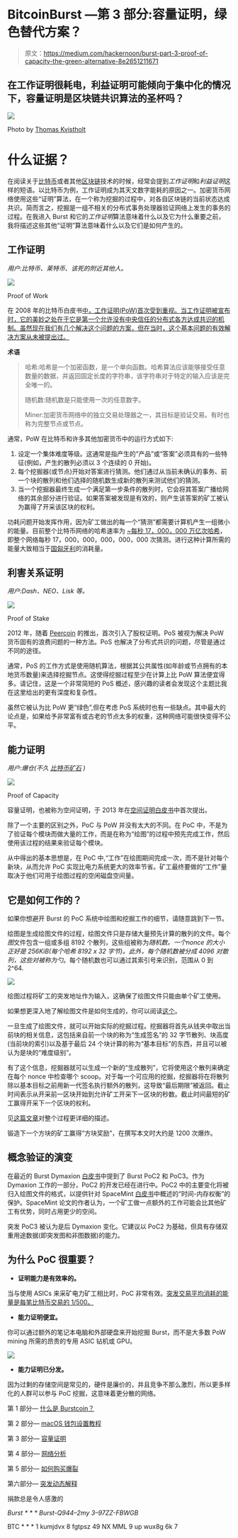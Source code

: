 # BitcoinBurst —第 3 部分:容量证明，绿色替代方案？

> 原文：<https://medium.com/hackernoon/burst-part-3-proof-of-capacity-the-green-alternative-8e2651211671>

## 在工作证明很耗电，利益证明可能倾向于集中化的情况下，容量证明是区块链共识算法的圣杯吗？

![](img/f235a350682f9335e3b0bf7fb4e953b8.png)

Photo by [Thomas Kvistholt](https://unsplash.com/@freeche)

# 什么证据？

在阅读关于[比特币](https://hackernoon.com/tagged/bitcoin)或者其他[区块链](https://hackernoon.com/tagged/blockchain)技术的时候，经常会提到*工作证明*和*利益证明*这样的短语。以比特币为例，工作证明成为其天文数字能耗的原因之一。加密货币网络使用这些“证明”算法，在一个称为挖掘的过程中，对各自区块链的当前状态达成共识。简而言之，挖掘是一组不相关的分布式事务处理器验证网络上发生的事务的过程。在我进入 Burst 和它的*工作证明*算法意味着什么以及它为什么重要之前，我将描述这些其他“证明”算法意味着什么以及它们是如何产生的。

## 工作证明

*用户:比特币、莱特币、该死的附近其他人。*

![](img/3efca548d68b7360c0a92c5cc4f89383.png)

Proof of Work

在 2008 年的比特币白皮书[中，工作证明(PoW)首次受到重视。当工作证明被宣布时，它的美妙之处在于它是第一个允许没有中央信任的分布式各方达成共识的机制。虽然现在我们有几个解决这个问题的方案，但在当时，这个基本问题的有效解决方案从未被提出过。](https://bitcoin.org/bitcoin.pdf)

**术语**

> 哈希:哈希是一个加密函数，是一个单向函数。哈希算法应该能够接受任意数量的数据，并返回固定长度的字符串，该字符串对于特定的输入应该是完全唯一的。
> 
> 随机数:随机数是只能使用一次的任意数字。
> 
> Miner:加密货币网络中的独立交易处理器之一，其目标是验证交易。有时也称为完整节点或节点。

通常，PoW 在比特币和许多其他加密货币中的运行方式如下:

1.  设定一个集体难度等级。这通常是指产生的“产品”或“答案”必须具有的一些特征(例如，产生的散列必须以 3 个连续的 0 开始)。
2.  每个挖掘器(或节点)开始对答案进行猜测。他们通过从当前未确认的事务、前一个块的散列和他们选择的随机数生成新的散列来测试他们的猜测。
3.  当一个挖掘器最终生成一个满足第一步条件的散列时，它会将其答案广播给网络的其余部分进行验证。如果答案被发现是有效的，则产生该答案的矿工被认为赢得了开采该区块的权利。

功耗问题开始发挥作用，因为矿工做出的每一个“猜测”都需要计算机产生一组微小的能量。目前整个比特币网络的哈希速率为 [~每秒 17，000，000 万亿次哈希](https://blockchain.info/charts/hash-rate)，即整个网络每秒 17，000，000，000，000，000 次猜测。进行这种计算所需的能量大致相当于[国匈牙利](https://digiconomist.net/bitcoin-energy-consumption)的消耗量。

## 利害关系证明

*用户:Dash、NEO、Lisk 等。*

![](img/569c840a63c3929fafb1fefa71ac91ae.png)

Proof of Stake

2012 年，随着 [Peercoin](https://peercoin.net/assets/paper/peercoin-paper.pdf) 的推出，首次引入了股权证明。PoS 被视为解决 PoW 货币固有的浪费问题的一种方法。PoS 也解决了分布式共识的问题，尽管是通过不同的途径。

通常，PoS 的工作方式是使用随机算法，根据其公共属性(如年龄或节点拥有的本地货币数量)来选择挖掘节点。这使得挖掘过程至少在计算上比 PoW 算法便宜得多。请记住，这是一个非常简短的 PoS 概述，感兴趣的读者会发现这个主题比我在这里给出的更有深度和复杂性。

虽然它被认为比 PoW 更“绿色”,但在考虑 PoS 系统时也有一些缺点。其中最大的论点是，如果给予非常富有或古老的节点太多的权重，这种网络可能很快变得不公平。

## 能力证明

*用户:爆仓(不久* [*比特币矿石*](http://www.bitcoinore.org/) *)*

![](img/6033abd7b23477a6aa8b24f93028691a.png)

Proof of Capacity

容量证明，也被称为空间证明，于 2013 年在[空间证明白皮书](https://eprint.iacr.org/2013/796.pdf)中首次提出。

除了一个主要的区别之外，PoC 与 PoW 并没有太大的不同。在 PoC 中，不是为了验证每个模块而做大量的工作，而是在称为“绘图”的过程中预先完成工作，然后使用该过程的结果来验证每个模块。

从中得出的基本思想是，在 PoC 中,“工作”在绘图期间完成一次，而不是针对每个新块，从而允许 PoC 实现比电力系统更大的效率节省。矿工最终要做的“工作”量取决于他们可用于绘图过程的空闲磁盘空间量。

## 它是如何工作的？

如果你想避开 Burst 的 PoC 系统中绘图和挖掘工作的细节，请随意跳到下一节。

绘图是生成绘图文件的过程，绘图文件只是存储大量预先计算的散列的文件。每个*图*文件包含一组或多组 8192 个散列，这些组被称为*随机数。*一个nonce 的大小正好是 256KiB(每个哈希 8192 x 32 字节)。此外，每个随机数被分成 4096 对散列，这些对被称为*勺*。每个随机数也可以通过其索引号来识别，范围从 0 到 2^64.

![](img/b6d26ee4c62dead4b84a1467328b3388.png)

绘图过程将矿工的突发地址作为输入，这确保了绘图文件只能由单个矿工使用。

如果想更深入地了解绘图文件是如何生成的，你可以阅读[这个](https://burstwiki.org/wiki/Technical_information_to_create_plot_files)。

一旦生成了绘图文件，就可以开始实际的挖掘过程。挖掘器将首先从钱夹中取出当前块的相关信息，这包括来自前一个块的称为“生成签名”的 32 字节散列、块高度(当前块的索引)以及基于最后 24 个块计算的称为“基本目标”的东西，并且可以被认为是块的“难度级别”。

有了这个信息，挖掘器就可以生成一个新的“生成散列”，它将使用这个散列来确定在每个 nonce 中检查哪个 scoop。对于每一个可应用的挖掘，挖掘器将在将散列除以基本目标之前用新一代签名执行额外的散列，这导致“最后期限”被返回。截止时间表示从开采前一区块开始到允许矿工开采下一区块的秒数。截止时间最短的矿工赢得开采下一个区块的权利。

见[这篇文章](https://burstwiki.org/wiki/Technical_information_about_mining_and_block_forging)对整个过程更详细的描述。

锻造下一个方块的矿工赢得“方块奖励”，在撰写本文时大约是 1200 次爆炸。

## 概念验证的演变

在最近的 Burst Dymaxion [白皮书](https://www.burst-coin.org/wp-content/uploads/2017/07/The-Burst-Dymaxion-1.00.pdf)中提到了 Burst PoC2 和 PoC3。作为 Dymaxion 工作的一部分，PoC2 的开发已经在进行中。PoC2 中的主要变化将被归入绘图文件的格式，以提供针对 SpaceMint [白皮书](https://eprint.iacr.org/2015/528.pdf)中概述的“时间-内存权衡”的保护。SpaceMint 论文的作者认为，一个矿工做一点额外的工作可能会比其他矿工有优势，同时占用更少的空间。

突发 PoC3 被认为是后 Dymaxion 变化。它建议以 PoC2 为基础，但具有存储双重用途数据(即突发图和非图数据)的能力。

## 为什么 PoC 很重要？

*   **证明能力是有效率的。**

当与使用 ASICs 来采矿电力矿工相比时，PoC 非常有效。[突发交易平均消耗的能量是每笔比特币交易的 1/500。](https://www.burst-coin.org/)

*   **能力证明便宜。**

你可以通过额外的笔记本电脑和外部硬盘来开始挖掘 Burst，而不是大多数 PoW mining 所需的昂贵的专用 ASIC 钻机或 GPU。

![](img/b49018dafec1451c951e1dbaf5ede8f2.png)

*   **能力证明已分发。**

因为过剩的存储空间是常见的，硬件是廉价的，并且竞争不那么激烈，所以更多样化的人群可以参与 PoC 挖掘，这意味着更分散的网络。

第 1 部分— [什么是 Burstcoin？](/@aclaytonscott/burst-part-1-what-is-burstcoin-d172561aba70)

第 2 部分— [macOS 钱包设置教程](/@aclaytonscott/burst-part-2-macos-wallet-setup-tutorial-2822bb029f54)

第 3 部分— [容量证明](https://hackernoon.com/burst-part-3-proof-of-capacity-the-green-alternative-8e2651211671)

第 4 部分— [网络分析](https://hackernoon.com/burst-part-4-network-analysis-a8c1305a5750)

第 5 部分— [如何购买爆裂](/@aclaytonscott/burst-part-5-how-to-buy-burst-5873b934ab2f)

第六部分— [突发动态解释](/@aclaytonscott/burst-part-6-the-burst-dymaxion-90f8e5c69a75)

捐款总是令人感激的

*Burst * * * Burst-Q944–2my 3–97ZZ-FBWGB*

BTC * * * 1 kumjdvx 8 fgtpsz 49 NX MML 9 up wux8g 6k 7